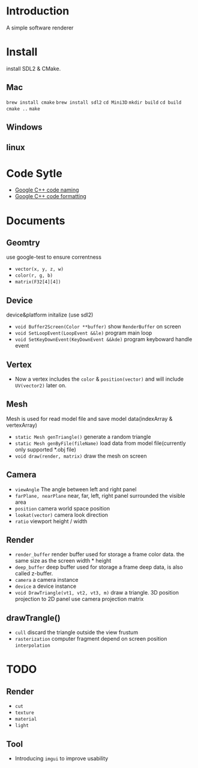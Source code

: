 # Introduction
A simple software renderer

# Install
install SDL2 & CMake.
## Mac
`brew install cmake`
`brew install sdl2`
`cd Mini3D`
`mkdir build`
`cd build`
`cmake ..`
`make`
## Windows
## linux

# Code Sytle
* [Google C++ code naming](http://zh-google-styleguide.readthedocs.io/en/latest/google-cpp-styleguide/naming/)
* [Google C++ code formatting](http://zh-google-styleguide.readthedocs.io/en/latest/google-cpp-styleguide/formatting/)

# Documents
## Geomtry
use google-test to ensure correntness 
* `vector(x, y, z, w)`
* `color(r, g, b)`
* `matrix(F32[4][4])`

## Device
device&platform initalize (use sdl2)
* `void Buffer2Screen(Color **buffer)` show `RenderBuffer` on screen
* `void SetLoopEvent(LoopEvent &&le)` program main loop
* `void SetKeyDownEvent(KeyDownEvent &&kde)` program keyboward handle event

## Vertex
* Now a vertex includes the `color` & `position(vector)` and will include `UV(vector2)` later on.

## Mesh
Mesh is used for read model file and save model data(indexArray & vertexArray)
* `static Mesh genTriangle()` generate a random triangle
* `static Mesh genByFile(fileName)` load data from model file(currently only supported *.obj file)
* `void draw(render, matrix)` draw the mesh on screen

## Camera
* `viewAngle` The angle between left and right panel
* `farPlane, nearPlane` near, far, left, right panel surrounded the visible area
* `position` camera world space position
* `lookat(vector)` camera look direction
* `ratio` viewport height / width

## Render
* `render_buffer` render buffer used for storage a frame color data. the same size as the screen width * height
* `deep_buffer` deep buffer used for storage a frame deep data, is also called z-buffer.
* `camera` a camera instance
* `device` a device instance
* `void DrawTriangle(vt1, vt2, vt3, m)` draw a triangle. 3D position projection to 2D panel use camera projection matrix

## drawTrangle()
* `cull` discard the triangle outside the view frustum
* `rasterization` computer fragment depend on screen position `interpolation`

# TODO
## Render
* `cut`
* `texture`
* `material`
* `light`

## Tool
* Introducing `imgui` to improve usability
